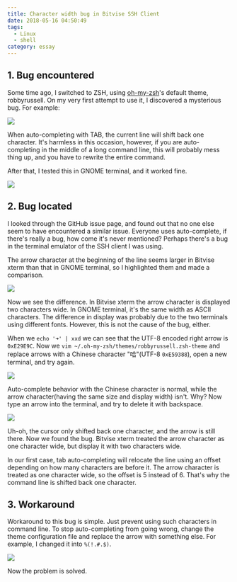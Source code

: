 ```yaml
---
title: Character width bug in Bitvise SSH Client
date: 2018-05-16 04:50:49
tags:
  - Linux
  - shell
category: essay
---
```


## 1. Bug encountered

Some time ago, I switched to ZSH, using [oh-my-zsh](https://github.com/robbyrussell/oh-my-zsh)'s default theme, robbyrussell. On my very first attempt to use it, I discovered a mysterious bug. For example:

![](01.PNG)

When auto-completing with TAB, the current line will shift back one character. It's harmless in this occasion, however, if you are auto-completing in the middle of a long command line, this will probably mess thing up, and you have to rewrite the entire command.

After that, I tested this in GNOME terminal, and it worked fine.

![](02.PNG)

## 2. Bug located

I looked through the GitHub issue page, and found out that no one else seem to have encountered a similar issue. Everyone uses auto-complete, if there's really a bug, how come it's never mentioned? Perhaps there's a bug in the terminal emulator of the SSH client I was using.

The arrow character at the beginning of the line seems larger in Bitvise xterm than that in GNOME terminal, so I highlighted them and made a comparison.

![](03.PNG)

Now we see the difference. In Bitvise xterm the arrow character is displayed two characters wide. In GNOME terminal, it's the same width as ASCII characters. The difference in display was probably due to the two terminals using different fonts. However, this is not the cause of the bug, either.

When we `echo '➜' | xxd` we can see that the UTF-8 encoded right arrow is `0xE29E9C`. Now we `vim ~/.oh-my-zsh/themes/robbyrussell.zsh-theme` and replace arrows with a Chinese character "哈"(UTF-8 `0xE59388`), open a new terminal, and try again.

![](04.PNG)

Auto-complete behavior with the Chinese character is normal, while the arrow character(having the same size and display width) isn't. Why? Now type an arrow into the terminal, and try to delete it with backspace.

![](05.PNG)

Uh-oh, the cursor only shifted back one character, and the arrow is still there. Now we found the bug. Bitvise xterm treated the arrow character as one character wide, but display it with two characters wide. 

In our first case, tab auto-completing will relocate the line using an offset depending on how many characters are before it. The arrow character is treated as one character wide, so the offset is 5 instead of 6. That's why the command line is shifted back one character.

## 3. Workaround

Workaround to this bug is simple. Just prevent using such characters in command line. To stop auto-completing from going wrong, change the theme configuration file and replace the arrow with something else. For example, I changed it into `%(!.#.$)`.

![](06.PNG)

Now the problem is solved.
